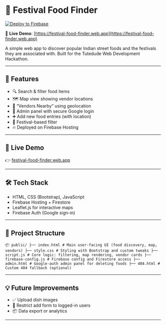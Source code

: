 # 🍛 Festival Food Finder

[![Deploy to Firebase](https://github.com/Glitchtrap991/food-vendor-festival-collaboration/actions/workflows/firebase-hosting.yml/badge.svg)](https://github.com/Glitchtrap991/food-vendor-festival-collaboration/actions)

🔗 **Live Demo**: [https://festival-food-finder.web.app](https://festival-food-finder.web.app)

A simple web app to discover popular Indian street foods and the festivals they are associated with. Built for the Tutedude Web Development Hackathon.

---

## 🌟 Features

- 🔍 Search & filter food items
- 🗺️ Map view showing vendor locations
- 📍 “Vendors Nearby” using geolocation
- 🧾 Admin panel with secure Google login
- ➕ Add new food entries (with location)
- 🎉 Festival-based filter
- 🔥 Deployed on Firebase Hosting

---

## 🚀 Live Demo

👉 [festival-food-finder.web.app](https://your-deployed-url.web.app)

---

## 🛠️ Tech Stack

- HTML, CSS (Bootstrap), JavaScript
- Firebase Hosting + Firestore
- Leaflet.js for interactive maps
- Firebase Auth (Google sign-in)

---

## 📂 Project Structure

```plaintext 
📦 public/ ├── index.html # Main user-facing UI (food discovery, map, vendors) ├── style.css # Styling with Bootstrap and custom tweaks ├── script.js # Core logic: filtering, map rendering, vendor cards ├── firebase-config.js # Firebase config and Firestore access ├── admin.html # Google-auth admin panel for deleting foods ├── 404.html # Custom 404 fallback (optional)

```

---

## 💡 Future Improvements

- ✅ Upload dish images
- 🔐 Restrict add form to logged-in users
- 📦 Data export or analytics

---
